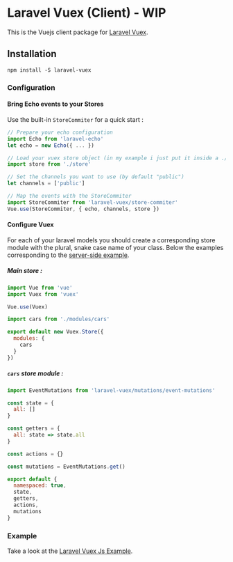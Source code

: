 # Laravel Vuex (Client) - WIP

This is the Vuejs client package for [Laravel Vuex](https://github.com/Ifnot/laravel-vuex-php).

## Installation

    npm install -S laravel-vuex

### Configuration

#### Bring Echo events to your Stores

Use the built-in `StoreCommiter` for a quick start :

```js
// Prepare your echo configuration
import Echo from 'laravel-echo'
let echo = new Echo({ ... })

// Load your vuex store object (in my example i just put it inside a ./store.js)
import store from './store'

// Set the channels you want to use (by default "public")
let channels = ['public']

// Map the events with the StoreCommiter
import StoreCommiter from 'laravel-vuex/store-commiter'
Vue.use(StoreCommiter, { echo, channels, store })
```

#### Configure Vuex

For each of your laravel models you should create a corresponding store module with the plural, snake case name of your class. Below the examples corresponding to the [server-side example](https://github.com/Ifnot/laravel-vuex-php).

##### Main store :

```js
import Vue from 'vue'
import Vuex from 'vuex'

Vue.use(Vuex)

import cars from './modules/cars'

export default new Vuex.Store({
  modules: {
    cars
  }
})
```

##### `cars` store module :

```js
import EventMutations from 'laravel-vuex/mutations/event-mutations'

const state = {
  all: []
}

const getters = {
  all: state => state.all
}

const actions = {}

const mutations = EventMutations.get()

export default {
  namespaced: true,
  state,
  getters,
  actions,
  mutations
}

```

### Example

Take a look at the [Laravel Vuex Js Example](https://github.com/Ifnot/laravel-vuex-js-example).
